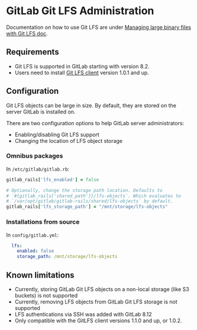 # GitLab Git LFS Administration

Documentation on how to use Git LFS are under [Managing large binary files with Git LFS doc](manage_large_binaries_with_git_lfs.md).

## Requirements

* Git LFS is supported in GitLab starting with version 8.2.
* Users need to install [Git LFS client](https://git-lfs.github.com) version 1.0.1 and up.

## Configuration

Git LFS objects can be large in size. By default, they are stored on the server
GitLab is installed on.

There are two configuration options to help GitLab server administrators:

* Enabling/disabling Git LFS support
* Changing the location of LFS object storage

### Omnibus packages

In `/etc/gitlab/gitlab.rb`:

```ruby
gitlab_rails['lfs_enabled'] = false

# Optionally, change the storage path location. Defaults to
# `#{gitlab_rails['shared_path']}/lfs-objects`. Which evaluates to
# `/var/opt/gitlab/gitlab-rails/shared/lfs-objects` by default.
gitlab_rails['lfs_storage_path'] = "/mnt/storage/lfs-objects"
```

### Installations from source

In `config/gitlab.yml`:

```yaml
  lfs:
    enabled: false
    storage_path: /mnt/storage/lfs-objects
```

## Known limitations

* Currently, storing GitLab Git LFS objects on a non-local storage (like S3 buckets)
  is not supported
* Currently, removing LFS objects from GitLab Git LFS storage is not supported
* LFS authentications via SSH was added with GitLab 8.12
* Only compatible with the GitLFS client versions 1.1.0 and up, or 1.0.2.
